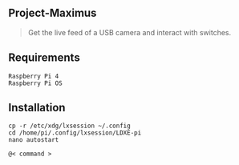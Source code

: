 ## Project-Maximus
> Get the live feed of a USB camera and interact with switches.

## Requirements
```
Raspberry Pi 4
Raspberry Pi OS

```

## Installation
```
cp -r /etc/xdg/lxsession ~/.config
cd /home/pi/.config/lxsession/LDXE-pi
nano autostart

@< command >
```
